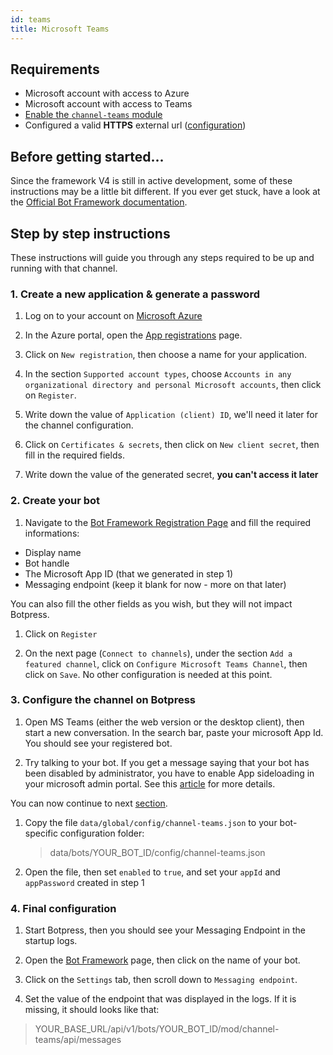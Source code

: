 ```yaml
---
id: teams
title: Microsoft Teams
---
```


## Requirements

- Microsoft account with access to Azure
- Microsoft account with access to Teams
- [Enable the `channel-teams` module](docs/next/main/module#enabling-or-disabling-modules)
- Configured a valid **HTTPS** external url ([configuration](docs/advanced/configuration/#exposing-your-bot-on-the-internet))

## Before getting started...

Since the framework V4 is still in active development, some of these instructions may be a little bit different. If you ever get stuck, have a look at the [Official Bot Framework documentation](https://docs.microsoft.com/en-us/microsoftteams/platform/concepts/bots/bots-create).

## Step by step instructions

These instructions will guide you through any steps required to be up and running with that channel.

### 1. Create a new application & generate a password

1. Log on to your account on [Microsoft Azure](https://azure.microsoft.com)

1. In the Azure portal, open the [App registrations](https://portal.azure.com/#blade/Microsoft_AAD_RegisteredApps/ApplicationsListBlade) page.

1. Click on `New registration`, then choose a name for your application.

1. In the section `Supported account types`, choose `Accounts in any organizational directory and personal Microsoft accounts`, then click on `Register`.

1. Write down the value of `Application (client) ID`, we'll need it later for the channel configuration.

1. Click on `Certificates & secrets`, then click on `New client secret`, then fill in the required fields.

1. Write down the value of the generated secret, **you can't access it later**

### 2. Create your bot

1. Navigate to the [Bot Framework Registration Page](https://dev.botframework.com/bots/new) and fill the required informations:

- Display name
- Bot handle
- The Microsoft App ID (that we generated in step 1)
- Messaging endpoint (keep it blank for now - more on that later)

You can also fill the other fields as you wish, but they will not impact Botpress.

1. Click on `Register`

1. On the next page (`Connect to channels`), under the section `Add a featured channel`, click on `Configure Microsoft Teams Channel`, then click on `Save`. No other configuration is needed at this point.

### 3. Configure the channel on Botpress

1. Open MS Teams (either the web version or the desktop client), then start a new conversation. In the search bar, paste your microsoft App Id. You should see your registered bot.

1. Try talking to your bot. If you get a message saying that your bot has been disabled by administrator, you have to enable App sideloading in your microsoft admin portal. See this [article](https://docs.microsoft.com/en-us/microsoftteams/enable-features-office-365) for more details.

You can now continue to next [section](#setting-up-ms-teams-channel-from-an-already-configured-ms-bot-with-an-appid-and-password).

1. Copy the file `data/global/config/channel-teams.json` to your bot-specific configuration folder:

   > data/bots/YOUR_BOT_ID/config/channel-teams.json

1. Open the file, then set `enabled` to `true`, and set your `appId` and `appPassword` created in step 1

### 4. Final configuration

1. Start Botpress, then you should see your Messaging Endpoint in the startup logs.

1. Open the [Bot Framework](https://dev.botframework.com/bots) page, then click on the name of your bot.

1. Click on the `Settings` tab, then scroll down to `Messaging endpoint`.

1. Set the value of the endpoint that was displayed in the logs. If it is missing, it should looks like that:

> YOUR_BASE_URL/api/v1/bots/YOUR_BOT_ID/mod/channel-teams/api/messages
